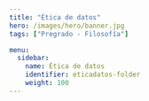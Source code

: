 ```yaml
---
title: "Ética de datos"
hero: /images/hero/banner.jpg
tags: ["Pregrado - Filosofía"]

menu:
  sidebar:
    name: Ética de datos
    identifier: eticadatos-folder
    weight: 100
---
```

